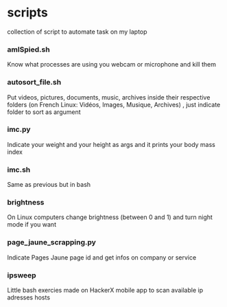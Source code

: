 # scripts
collection of script to automate task on my laptop

<h3>amISpied.sh</h3>
<p>Know what processes are using you webcam or microphone and kill them</p>

<h3>autosort_file.sh</h3> 
  
<p>Put videos, pictures, documents, music, archives inside their respective folders (on French Linux: Vidéos, Images, Musique, Archives) , just indicate folder to sort as argument</p>

<h3>imc.py</h3>
</p>Indicate your weight and your height as args and it prints your body mass index</p>

<h3>imc.sh</h3>
<p>Same as previous but in bash</p>

<h3>brightness</h3>
<p>On Linux computers change brightness (between 0 and 1) and turn night mode if you want</p>

<h3>page_jaune_scrapping.py</h3>
<p>Indicate Pages Jaune page id and get infos on company or service</p>

<h3>ipsweep</h3>
<p>Little bash exercies made on HackerX mobile app to scan available ip adresses hosts</p>
